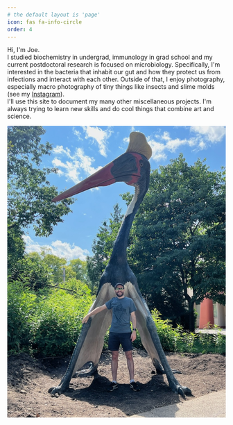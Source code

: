 ```yaml
---
# the default layout is 'page'
icon: fas fa-info-circle
order: 4
---
```



Hi, I'm Joe.  
I studied biochemistry in undergrad, immunology in grad school and my current postdoctoral research is focused on microbiology. Specifically, I'm interested in the bacteria that inhabit our gut and how they protect us from infections and interact with each other. Outside of that, I enjoy photography, especially macro photography of tiny things like insects and slime molds (see my [Instagram](https://www.instagram.com/joseph54pickard)).  
I'll use this site to document my many other miscellaneous projects. I'm always trying to learn new skills and do cool things that combine art and science.


![Me in front of a large model of an extinct flying reptile at the Toledo zoo](/myfiles/IMG_8888.jpeg "Joe and flying reptile")